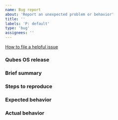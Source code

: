 ```yaml
---
name: Bug report
about: 'Report an unexpected problem or behavior'
title: ''
labels: 'P: default'
type: 'bug'
assignees: ''
---
```


[How to file a helpful issue](https://www.qubes-os.org/doc/issue-tracking/)

### Qubes OS release





### Brief summary





### Steps to reproduce





### Expected behavior





### Actual behavior





